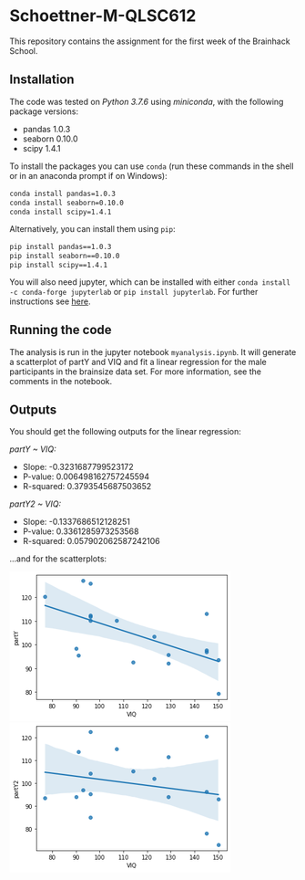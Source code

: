 # Schoettner-M-QLSC612

This repository contains the assignment for the first week of the Brainhack School.

## Installation

The code was tested on *Python 3.7.6* using *miniconda*, with the following package versions:

- pandas 1.0.3
- seaborn 0.10.0
- scipy 1.4.1

To install the packages you can use `conda` (run these commands in the shell or in an anaconda prompt if on Windows):

```
conda install pandas=1.0.3
conda install seaborn=0.10.0
conda install scipy=1.4.1
```

Alternatively, you can install them using `pip`:

```
pip install pandas==1.0.3
pip install seaborn==0.10.0
pip install scipy==1.4.1
```

You will also need jupyter, which can be installed with either `conda install -c conda-forge jupyterlab` or `pip install jupyterlab`. For further instructions see [here](https://jupyter.org/install).

## Running the code

The analysis is run in the jupyter notebook `myanalysis.ipynb`. It will generate a scatterplot of partY and VIQ and fit a linear regression for the male participants in the brainsize data set. For more information, see the comments in the notebook.

## Outputs

You should get the following outputs for the linear regression:

*partY ~ VIQ:*
- Slope: -0.3231687799523172
- P-value: 0.006498162757245594
- R-squared: 0.3793545687503652

*partY2 ~ VIQ:*
- Slope: -0.1337686512128251
- P-value: 0.3361285973253568
- R-squared: 0.057902062587242106

...and for the scatterplots:

![alt text](https://github.com/mschoettner/Schoettner-M-QLSC612/blob/master/figures/partY-VIQ-scatterplot.png)
![alt text](https://github.com/mschoettner/Schoettner-M-QLSC612/blob/master/figures/partY2-VIQ-scatterplot.png)

